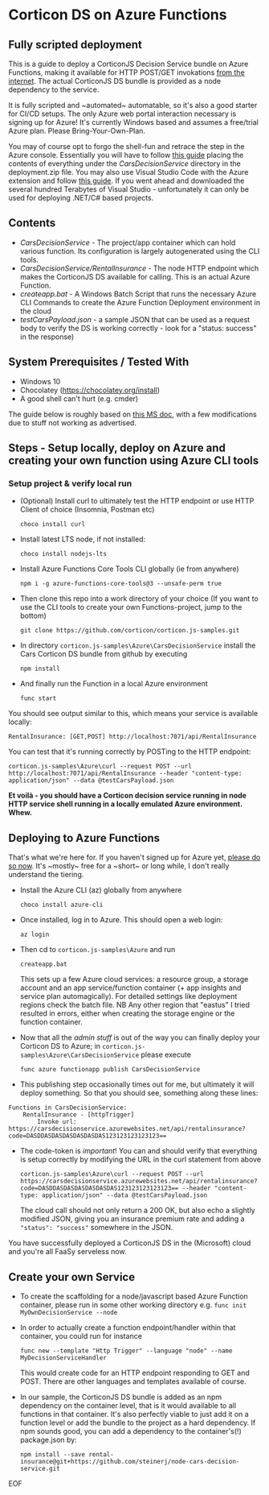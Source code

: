 # Corticon DS on Azure Functions
## Fully scripted deployment
This is a guide to deploy a CorticonJS Decision Service bundle on Azure Functions, making it available for HTTP POST/GET invokations [from the internet](https://i.kym-cdn.com/photos/images/original/000/009/985/internet-serious-business.jpg).
The actual CorticonJS DS bundle is provided as a node dependency to the service.

It is fully scripted and ~automated~ automatable, so it's also a good starter for CI/CD setups. The only Azure web portal interaction necessary is signing up for Azure!
It's currently Windows based and assumes a free/trial Azure plan. Please Bring-Your-Own-Plan.

You may of course opt to forgo the shell-fun and retrace the step in the Azure console. Essentially you will have to follow [this guide](https://docs.microsoft.com/en-us/azure/azure-functions/deployment-zip-push) placing the contents of everything under the _CarsDecisionService_ directory in the deployment.zip file.
You may also use Visual Studio Code with the Azure extension and follow [this guide](https://docs.microsoft.com/en-us/azure/azure-functions/functions-develop-vs-code).
If you went ahead and downloaded the several hundred Terabytes of Visual Studio - unfortunately it can only be used for deploying .NET/C# based projects.

## Contents

- _CarsDecisionService_ - The project/app container which can hold various function. Its configuration is largely autogenerated using the CLI tools.
- _CarsDecisionService/RentalInsurance_ - The node HTTP endpoint which makes the CorticonJS DS available for calling. This is an actual Azure Function.
- _createapp.bat_ - A Windows Batch Script that runs the necessary Azure CLI Commands to create the Azure Function Deployment environment in the cloud
- _testCarsPayload.json_ - a sample JSON that can be used as a request body to verify the DS is working correctly - look for a "status: success" in the response)

## System Prerequisites / Tested With

- Windows 10 
- Chocolatey (https://chocolatey.org/install)
- A good shell can't hurt (e.g. cmder)

The guide below is roughly based on [this MS doc]( https://docs.microsoft.com/en-us/azure/azure-functions/functions-create-first-azure-function-azure-cli?tabs=bash%2Cbrowser&pivots=programming-language-javascript), with a few modifications due to stuff not working as advertised.


## Steps - Setup locally, deploy on Azure and creating your own function using Azure CLI tools

### Setup project &  verify local run
* (Optional) Install curl to ultimately test the HTTP endpoint or use HTTP Client of choice (Insomnia, Postman etc) 

	`choco install curl`

* Install latest LTS node, if not installed:

	`choco install nodejs-lts`

* Install Azure Functions Core Tools CLI globally (ie from anywhere)

	`npm i -g azure-functions-core-tools@3 --unsafe-perm true`

* Then clone this repo into a work directory of your choice (If you want to use the CLI tools to create your own Functions-project, jump to the bottom)

	`git clone https://github.com/corticon/corticon.js-samples.git`

* In directory `corticon.js-samples\Azure\CarsDecisionService` install the Cars Corticon DS bundle from github by executing

	`npm install` 

* And finally run the Function in a local Azure environment

	`func start`

You should see output similar to this, which means your service is available locally:

`RentalInsurance: [GET,POST] http://localhost:7071/api/RentalInsurance`
		
You can test that it's running correctly by POSTing to the HTTP endpoint:

`corticon.js-samples\Azure\curl --request POST --url http://localhost:7071/api/RentalInsurance --header "content-type: application/json" --data @testCarsPayload.json`

**Et voilà - you should have a Corticon decision service running in node HTTP service shell running in a locally emulated Azure environment. Whew.**

## Deploying to Azure Functions

That's what we're here for.
If you haven't signed up for Azure yet, [please do so now](https://azure.microsoft.com/en-us/free/). It's ~mostly~ free for a ~short~ or long while, I don't really understand the tiering.

* Install the Azure CLI (az) globally from anywhere

	`choco install azure-cli`

* Once installed, log in to Azure. This should open a web login:

	`az login`
	
* Then cd to `corticon.js-samples\Azure` and run

	`createapp.bat`

	This sets up a few Azure cloud services: a resource group, a storage account and an app service/function container (+ app insights and service plan automagically). 
For detailed settings like deployment regions check the batch file. NB Any other region that "eastus" I tried resulted in errors, either when creating the storage engine or the function container.

* Now that all the _admin stuff_ is out of the way you can finally deploy your Corticon DS to Azure; in `corticon.js-samples\Azure\CarsDecisionService` please execute

	`func azure functionapp publish CarsDecisionService`
	
* This publishing step occasionally times out for me, but ultimately it will deploy something. So that you should see, something along these lines:

```
Functions in CarsDecisionService:
    RentalInsurance - [httpTrigger]
        Invoke url: https://carsdecisionservice.azurewebsites.net/api/rentalinsurance?code=DASDDASDASDASDASDASDAS123123123123123==
```

* The code-token is _important_! You can and should verify that everything is setup correctly by modifying the URL in the curl statement from above

	`corticon.js-samples\Azure\curl --request POST --url https://carsdecisionservice.azurewebsites.net/api/rentalinsurance?code=DASDDASDASDASDASDASDAS123123123123123== --header "content-type: application/json" --data @testCarsPayload.json`

	The cloud call should not only return a 200 OK, but also echo a slightly modified JSON, giving you an insurance premium rate and adding a 
	`   "status": "success"` somewhere in the JSON.

You have successfully deployed a CorticonJS DS in the (Microsoft) cloud and you're all FaaSy serveless now.

## Create your own Service

* To create the scaffolding for a node/javascript based Azure Function container, please run in some other working directory e.g.
	`func init MyOwnDecisionService --node`

* In order to actually create a function endpoint/handler within that container, you could run for instance

	`func new --template "Http Trigger" --language "node" --name MyDecisionServiceHandler`

	This would create code for an HTTP endpoint responding to GET and POST. There are other languages and templates available of course.

* In our sample, the CorticonJS DS bundle is added as an npm dependency on the container level, that is it would available to all functions in that container.
	It's also perfectly viable to just add it on a function level or add the bundle to the project as a hard dependency.
	If npm sounds good, you can add a dependency to the container's(!) package.json by:
	
	`npm install --save rental-insurance@git+https://github.com/steinerj/node-cars-decision-service.git`
 

EOF
